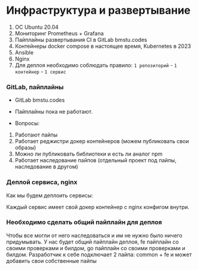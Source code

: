 # Инфраструктура и развертывание

1. ОС Ubuntu 20.04
2. Мониторинг Prometheus + Grafana
3. Пайплайны развертывания CI в GitLab bmstu.codes
4. Контейнеры docker compose в настоящее время, Kubernetes в 2023
5. Ansible
6. Nginx
7. Для деплоя необходимо соблюдать правило: `1 репозиторий` - `1 контейнер` - `1 сервис`

### GitLab, пайплайны

- GitLab bmstu.codes

- Пайплайны пока не работают.

- Вопросы:
1. Работают пайпы
2. Работает реджистри докер контейнеров (можем публиковать свои образы)
3. Можно ли публиковать библиотеки и есть ли аналог npm
4. Работает наследование пайпов (отдельный проект под пайпы, наследование в другом)


### Деплой сервиса, nginx

Как мы будем деплоить сервисы:

Каждый сервис имеет свой докер контейнер с nginx конфигом внутри. 

### Необходимо сделать общий пайплайн для деплоя
Чтобы все могли от него наследоваться и им не нужно было ничего придумывать. У нас будет общий пайплайн деплоя, fe пайплайн со своими проверками и билдом, go пайплайн со своими проверками и билдом. Разработчик к себе подключает 2 пайпа: common + fe и может добавить свои собственные пайпы
